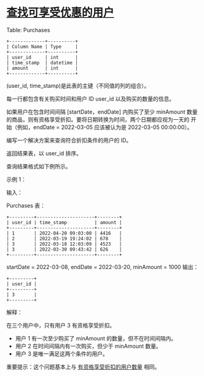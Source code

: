 #   [查找可享受优惠的用户](https://leetcode.cn/problems/the-users-that-are-eligible-for-discount)

Table: Purchases
```
+-------------+----------+
| Column Name | Type     |
+-------------+----------+
| user_id     | int      |
| time_stamp  | datetime |
| amount      | int      |
+-------------+----------+
```
(user_id, time_stamp)是此表的主键（不同值的列的组合）。

每一行都包含有关购买时间和用户 ID user_id 以及购买的数量的信息。

如果用户在包含时间间隔 [startDate，endDate] 内购买了至少 minAmount 数量的商品，则有资格享受折扣。要将日期转换为时间，两个日期都应视为一天的 开始（例如，endDate = 2022-03-05 应该被认为是 2022-03-05 00:00:00）。

编写一个解决方案来查询符合折扣条件的用户的 ID。

返回结果表，以 user_id 排序。

查询结果格式如下例所示。

示例 1：

输入：

Purchases 表：
```
+---------+---------------------+--------+
| user_id | time_stamp          | amount |
+---------+---------------------+--------+
| 1       | 2022-04-20 09:03:00 | 4416   |
| 2       | 2022-03-19 19:24:02 | 678    |
| 3       | 2022-03-18 12:03:09 | 4523   |
| 3       | 2022-03-30 09:43:42 | 626    |
+---------+---------------------+--------+
```
startDate = 2022-03-08, endDate = 2022-03-20, minAmount = 1000
输出：
```
+---------+
| user_id |
+---------+
| 3       |
+---------+
```
解释：

在三个用户中，只有用户 3 有资格享受折扣。

- 用户 1 有一次至少购买了 minAmount 的数量，但不在时间间隔内。
- 用户 2 在时间间隔内有一次购买，但少于 minAmount 数量。
- 用户 3 是唯一满足这两个条件的用户。

重要提示：这个问题基本上与 [有资格享受折扣的用户数量](../2205) 相同。